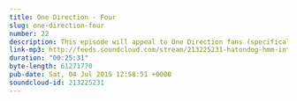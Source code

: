 ```yaml
---
title: One Direction - Four
slug: one-direction-four
number: 22
description: This episode will appeal to One Direction fans (specifically of their album &quot;Four&quot;), Bruce Springsteen fans, Journey fans, Killers fans, Probability Theory fans, and everyone else in the world!
link-mp3: http://feeds.soundcloud.com/stream/213225231-hatondog-hmm-interesting-choice-ep22-one-direction-four.mp3
duration: "00:25:31"
byte-length: 61271770
pub-date: Sat, 04 Jul 2015 12:58:51 +0000
soundcloud-id: 213225231
---
```

